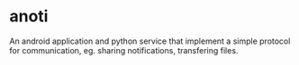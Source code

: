 # anoti
An android application and python service that implement a simple protocol for communication, eg. sharing notifications, transfering files.

